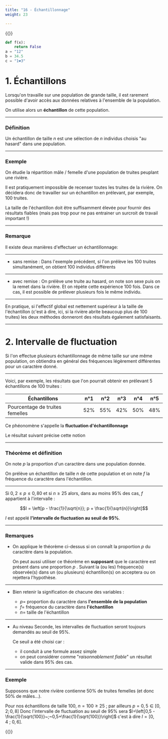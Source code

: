 ```yaml
---
title: "16 - Échantillonnage"
weight: 23

---
```


{{<revealjs theme="white" progress="true">}}

```python
def f(x):
    return False
a = "12"
b = 34.5
c = "1❤️3"
```


# 1. Échantillons

Lorsqu'on travaille sur une population de grande taille, il est rarement possible d'avoir accès
aux données relatives à l'ensemble de la population.

On utilise alors un **échantillon** de cette population.

---

### Définition

Un échantillon de taille $n$ est une sélection de $n$ individus choisis "au hasard" dans une population.

---

### Exemple

On étudie la répartition mâle / femelle d'une population de truites peuplant une rivière.

Il est pratiquement impossible de recenser toutes les truites de la rivière. On décidera donc de travailler sur un échantillon en prélevant, par exemple, 100 truites.

La taille de l'échantillon doit être suffisamment élevée pour fournir des résultats fiables (mais pas trop pour ne pas entrainer un surcroit de travail important !)

---

### Remarque

Il existe deux manières d'effectuer un échantillonnage:

---

* sans remise : Dans l'exemple précédent, si l'on prélève les 100 truites simultanément, on obtient 100 individus différents

---

* avec remise : On prélève une truite au hasard, on note son sexe puis on la remet dans la rivière. Et on répète cette expérience 100 fois. Dans ce cas, il est possible de prélever plusieurs fois le même individu.


---

En pratique, si l'effectif global est nettement supérieur à la taille de l'échantillon (c'est à dire, ici, si la rivière abrite beaucoup plus de 100 truites) les deux méthodes donneront des résultats également satisfaisants.

---

# 2. Intervalle de fluctuation

Si l'on effectue plusieurs échantillonnage de même taille sur une même population, on obtiendra en général des fréquences légèrement différentes pour un caractère donné.

---

Voici, par exemple, les résultats que l'on pourrait obtenir en prélevant 5 échantillons de 100 truites :

| Échantillons                    | n°1 | n°2 | n°3 | n°4 | n°5 |
|---------------------------------|-----|-----|-----|-----|-----|
| Pourcentage de truites femelles | 52% | 55% | 42% | 50% | 48% |

Ce phéonomène s'appelle la **fluctuation d'échantillonnage**

Le résultat suivant précise cette notion

---

### Théorème et définition

On note $p$ la proportion d'un caractère dans une population donnée.

On prélève un échantillon de taille $n$ de cette population et on note $f$ la fréquence du caractère dans l'échantillon.

---

Si $0,2 \leqslant p \leqslant 0,80$ et si $n\geqslant 25$ alors, dans au moins 95% des cas, $f$  appartient à l'intervalle :

$$I = \left[p - \frac{1}{\sqrt{n}}; p + \frac{1}{\sqrt{n}}\right]$$

$I$ est appelé **l'intervalle de fluctuation au seuil de 95%**.

---

### Remarques

* On applique le théorème ci-dessus si on connaît la proportion $p$ du caractère dans la population.

    On peut aussi utiliser ce théorème en **supposant** que le caractère est présent dans une proportion $p$ . Suivant la (ou les) fréquence(s) observée(s) dans un (ou plusieurs) échantillon(s) on acceptera ou on rejettera l'hypothèse.

---

* Bien retenir la signification de chacune des variables :

    * $p =$ proportion du caractère dans **l'ensemble de la population**
    * $f =$ fréquence du caractère dans **l'échantillon**
    * $n =$ taille de l'échantillon

---

* Au niveau Seconde, les intervalles de fluctuation seront toujours demandés au seuil de 95%.

    Ce seuil a été choisi car :

    * il conduit à une formule assez simple
    * on peut considérer comme "_raisonnablement fiable_" un résultat valide dans 95% des cas.

---

### Exemple

Supposons que notre rivière contienne 50% de truites femelles (et donc 50% de mâles...).

Pour nos échantillons de taille 100, $n=100\geqslant 25$ ; par ailleurs $p=0,5 \in \left[0,2 ; 0,8\right]$ Donc l'intervalle de fluctuation au seuil de 95% sera $I=\left[0,5 - \frac{1}{\sqrt{100}}~;~0,5+\frac{1}{\sqrt{100}}\right]$ c'est à dire $I=\left[0,4~;~0,6\right]$.

{{</revealjs>}}
